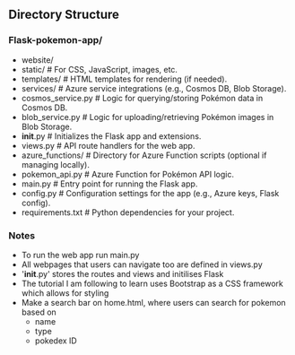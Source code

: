 ## Directory Structure

### Flask-pokemon-app/
- website/
- static/ # For CSS, JavaScript, images, etc.
- templates/ # HTML templates for rendering (if needed).
- services/ # Azure service integrations (e.g., Cosmos DB, Blob Storage).
- cosmos_service.py # Logic for querying/storing Pokémon data in Cosmos DB.
- blob_service.py # Logic for uploading/retrieving Pokémon images in Blob Storage.
- __init__.py # Initializes the Flask app and extensions.
- views.py # API route handlers for the web app.
- azure_functions/ # Directory for Azure Function scripts (optional if managing locally).
- pokemon_api.py # Azure Function for Pokémon API logic.
- main.py # Entry point for running the Flask app.
- config.py # Configuration settings for the app (e.g., Azure keys, Flask config).
- requirements.txt # Python dependencies for your project.


### Notes

- To run the web app run main.py
- All webpages that users can navigate too are defined in views.py
- '__init__.py' stores the routes and views and initilises Flask
- The tutorial I am following to learn uses Bootstrap as a CSS framework which allows for styling
- Make a search bar on home.html, where users can search for pokemon based on
  - name
  - type
  - pokedex ID
